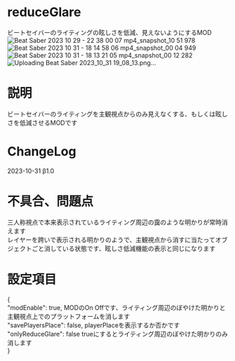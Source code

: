 # reduceGlare
ビートセイバーのライティングの眩しさを低減、見えないようにするMOD
![Beat Saber 2023 10 29 - 22 38 00 07 mp4_snapshot_10 51 978](https://github.com/scifiHerb/reduceGlare/assets/109839172/d512be98-4387-467a-83c6-9b22503ae9aa)
![Beat Saber 2023 10 31 - 18 14 58 06 mp4_snapshot_00 04 949](https://github.com/scifiHerb/reduceGlare/assets/109839172/6094c5ec-da71-4626-a4dc-c3c022a9320e)
![Beat Saber 2023 10 31 - 18 13 21 05 mp4_snapshot_00 12 282](https://github.com/scifiHerb/reduceGlare/assets/109839172/feb5e3a7-2db1-456d-9547-926bd59b10d3)
![Uploading Beat Saber 2023_10_31 19_08_13.png…]()

# 説明  
ビートセイバーのライティングを主観視点からのみ見えなくする、もしくは眩しさを低減させるMODです

#  ChangeLog
2023-10-31 β1.0   

# 不具合、問題点  
三人称視点で本来表示されているライティング周辺の靄のような明かりが常時消えます  
レイヤーを跨いで表示される明かりのようで、主観視点から消すに当たってオブジェクトごと消している状態です、眩しさ低減機能の表示と同じになります  

# 設定項目
{  
  "modEnable": true, MODのOn Offです、ライティング周辺のぼやけた明かりと主観視点上でのプラットフォームを消します  
  "savePlayersPlace": false,  playerPlaceを表示するか否かです  
  "onlyReduceGlare": false  trueにするとライティング周辺のぼやけた明かりのみ消します  
}  

